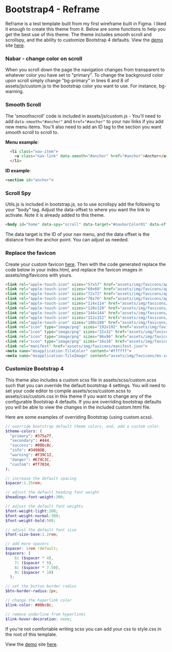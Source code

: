 # Bootstrap4 - Reframe

Reframe is a test template built from my first wireframe built in Figma.  I liked it enough to create this theme from it. Below are some functions to help you get the best use of this theme. The theme includes smooth scroll and scrollspy, and the ability to customize Bootstrap 4 defaults. View the [demo](https://steveshead.github.io/bootstrap4-reframe) site [here](https://steveshead.github.io/bootstrap4-reframe).

### Nabar - change color on scroll
When you scroll down the page the navigation changes from transparent to whatever color you have set to "primary".  To change the background color upon scroll simply change "bg-primary" in lines 6 and 8 of assets/js/custom.js to the bootstrap color you want to use.  For instance, bg-warning.


### Smooth Scroll
The 'smoothscroll' code is included in assets/js/custom.js - You'll need to add ```data-smooth="#anchor"``` and ```href="#anchor"``` to your nav links if you add new menu items.  You'll also need to add an ID tag to the section you want smooth scroll to scroll to.

**Menu example**:
```html
  <li class="nav-item">
    <a class="nav-link" data-smooth="#anchor" href="#anchor">Anchor</a>
  </li>
```

**ID example**:
```html
<section id="anchor">
```


### Scroll Spy
Utils.js is included in bootstrap.js, so to use scrollspy add the following to your "body" tag.  Adjust the data-offset to where you want the link to activate. Note it is already added to this theme.

```html
<body id="home" data-spy="scroll" data-target="#navbarColor01" data-offset="90">
```

The data target is the ID of your nav menu, and the data offset is the distance from the anchor point.  You can adjust as needed.


### Replace the favicon
Create your custom favicon [here](https://www.favicon-generator.org/).  Then with the code generated replace the code below in your index.html, and replace the favicon images in assets/img/favicons with yours.

```html
<link rel="apple-touch-icon" sizes="57x57" href="assets/img/favicons/apple-icon-57x57.png">
<link rel="apple-touch-icon" sizes="60x60" href="assets/img/favicons/apple-icon-60x60.png">
<link rel="apple-touch-icon" sizes="72x72" href="assets/img/favicons/apple-icon-72x72.png">
<link rel="apple-touch-icon" sizes="76x76" href="assets/img/favicons/apple-icon-76x76.png">
<link rel="apple-touch-icon" sizes="114x114" href="assets/img/favicons/apple-icon-114x114.png">
<link rel="apple-touch-icon" sizes="120x120" href="assets/img/favicons/apple-icon-120x120.png">
<link rel="apple-touch-icon" sizes="144x144" href="assets/img/favicons/apple-icon-144x144.png">
<link rel="apple-touch-icon" sizes="152x152" href="assets/img/favicons/apple-icon-152x152.png">
<link rel="apple-touch-icon" sizes="180x180" href="assets/img/favicons/apple-icon-180x180.png">
<link rel="icon" type="image/png" sizes="192x192" href="assets/img/favicons/android-icon-192x192.png">
<link rel="icon" type="image/png" sizes="32x32" href="assets/img/favicons/favicon-32x32.png">
<link rel="icon" type="image/png" sizes="96x96" href="assets/img/favicons/favicon-96x96.png">
<link rel="icon" type="image/png" sizes="16x16" href="assets/img/favicons/favicon-16x16.png">
<link rel="manifest" href="assets/img/favicons/manifest.json">
<meta name="msapplication-TileColor" content="#ffffff">
<meta name="msapplication-TileImage" content="assets/img/favicons/ms-icon-144x144.png">
```

### Customize Bootstrap 4
This theme also includes a custom scss file in assets/scss/custom.scss such that you can override the default bootstrap 4 settings. You will need to set your code editor to compile assets/scss/custom.scss to assets/css/custom.css in this theme if you want to change any of the configurable Bootstrap 4 defaults.  If you are overriding bootstrap defaults you will be able to view the changes in the included custom.html file.

Here are some examples of overriding Bootstrap (using custom.scss).

```scss
// override bootstrap default theme colors, and, add a custom color.
$theme-colors: (
  "primary": #375a7f,
  "secondary": #444,
  "success": #00bc8c,
  "info": #3498DB,
  "warning": #F39C12,
  "danger": #E74C3C,
  "custom": #ff7034,
);

// increase the default spacing
$spacer:1.25rem;

// adjust the default heading font weight
$headings-font-weight:300;

// adjust the default font weights
$font-weight-light:200;
$font-weight-normal:300;
$font-weight-bold:500;

// adjust the default font size
$font-size-base:1.2rem;

// add more spacers
$spacer: 1rem !default;
$spacers: (
    6: ($spacer * 4),
    7: ($spacer * 5),
    8: ($spacer * 7.50),
    9: ($spacer * 10)
  );

// set the button border radius
$btn-border-radius:2px;

// change the hyperlink color
$link-color: #00bc8c;

// remove underline from hyperlinks
$link-hover-decoration: none;
```

If you're not comfortable writing scss you can add your css to style.css in the root of this template.

View the [demo](https://steveshead.github.io/bootstrap4-reframe) site [here](https://steveshead.github.io/bootstrap4-reframe).
